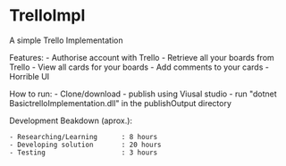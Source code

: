 # TrelloImpl
A simple Trello Implementation

Features:
	- Authorise account with Trello
	- Retrieve all your boards from Trello
	- View all cards for your boards
	- Add comments to your cards
	- Horrible UI

How to run:
	- Clone/download
	- publish using Viusal studio
	- run "dotnet BasictrelloImplementation.dll" in the publishOutput directory

Development Beakdown (aprox.):

	- Researching/Learning		: 8 hours
	- Developing solution 		: 20 hours
	- Testing					: 3 hours
